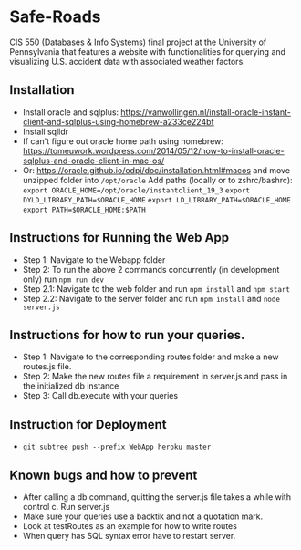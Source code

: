 # Safe-Roads
CIS 550 (Databases &amp; Info Systems) final project at the University of Pennsylvania that features a website with functionalities for querying and visualizing U.S. accident data with associated weather factors.

## Installation
* Install oracle and sqlplus: https://vanwollingen.nl/install-oracle-instant-client-and-sqlplus-using-homebrew-a233ce224bf
* Install sqlldr
* If can't figure out oracle home path using homebrew: https://tomeuwork.wordpress.com/2014/05/12/how-to-install-oracle-sqlplus-and-oracle-client-in-mac-os/
* Or: https://oracle.github.io/odpi/doc/installation.html#macos and move unzipped folder into `/opt/oracle`
Add paths (locally or to zshrc/bashrc): 
`export ORACLE_HOME=/opt/oracle/instantclient_19_3`
`export DYLD_LIBRARY_PATH=$ORACLE_HOME`
`export LD_LIBRARY_PATH=$ORACLE_HOME`
`export PATH=$ORACLE_HOME:$PATH`

## Instructions for Running the Web App
* Step 1: Navigate to the Webapp folder 
* Step 2: To run the above 2 commands concurrently (in development only) run `npm run dev`
* Step 2.1: Navigate to the web folder and run `npm install` and `npm start`
* Step 2.2: Navigate to the server folder and run `npm install` and `node server.js`

## Instructions for how to run your queries. 
* Step 1: Navigate to the corresponding routes folder and make a new routes.js file. 
* Step 2: Make the new routes file a requirement in server.js and pass in the initialized db instance
* Step 3: Call db.execute with your queries

## Instruction for Deployment
* `git subtree push --prefix WebApp heroku master`

## Known bugs and how to prevent
* After calling a db command, quitting the server.js file takes a while with control c. Run server.js
* Make sure your queries use a backtik and not a quotation mark. 
* Look at testRoutes as an example for how to write routes
* When query has SQL syntax error have to restart server.